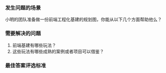 <!-- {name: 'config', type: 'scene'} -->
### 发生问题的场景

<!--
  说明：
    描述一个发生所述问题的场景，以及必要的信息
  比如：
    接用户反馈，你司网站首次进入到内容出现间会有一段不小的白屏时间。该网站是用前端框架开发的CSR（Client Side Rendering，客户端渲染）应用
 -->

小明的团队准备做一份前端工程化基建的规划图，你能从以下几个方面帮助他么？

### 需要解决的问题

<!--
  说明：
    明确需要以怎样的顺序，从什么角度，回答哪些问题
  比如：
    请以如下顺序回答：
      1. 如何分析首屏加载CSR的性能？
      2. 分析后如何找出CSR性能瓶颈？
      3. 如何解决CSR性能瓶颈？
      4. 有没有其他渲染方案可以解决CSR当前问题，他的原理是什么？
 -->

1. 前端基建有哪些玩法？
2. 这些玩法有哪些成熟的案例或者项目可以借鉴？

### 最佳答案评选标准

<!--
  说明：
    划定评选最佳答案的标准，规范答题的质量
  比如：
    1. 答案遵循以上顺序作答
 -->